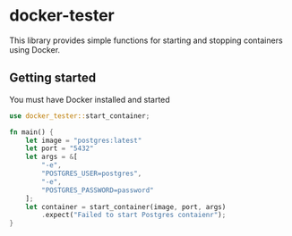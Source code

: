 # docker-tester

This library provides simple functions for starting and stopping containers using Docker.

## Getting started

You must have Docker installed and started

```rust
use docker_tester::start_container;

fn main() {
    let image = "postgres:latest"
    let port = "5432"
    let args = &[
        "-e",
        "POSTGRES_USER=postgres",
        "-e",
        "POSTGRES_PASSWORD=password"
    ];
    let container = start_container(image, port, args)
        .expect("Failed to start Postgres contaienr");
}
```
